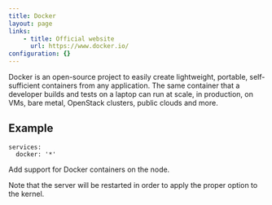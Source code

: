 ```yaml
---
title: Docker
layout: page
links:
    - title: Official website
      url: https://www.docker.io/
configuration: {}
---
```

Docker is an open-source project to easily create lightweight, portable, self-sufficient containers from any application. The same container that a developer builds and tests on a laptop can run at scale, in production, on VMs, bare metal, OpenStack clusters, public clouds and more.

## Example

    services:
      docker: '*'

Add support for Docker containers on the node.

Note that the server will be restarted in order to apply the proper option to the kernel.